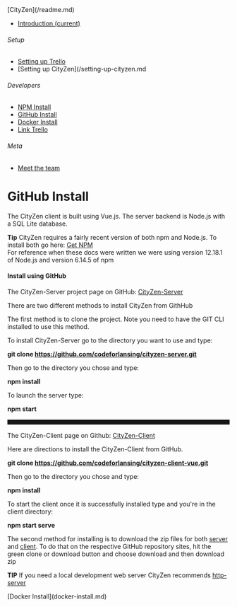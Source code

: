 <nav class="navbar navbar-dark fixed-top bg-dark flex-md-nowrap p-0 shadow">[CityZen](/readme.md)</nav>

<div class="container-fluid">

<div class="row">

<nav class="col-md-2 d-none d-md-block bg-light sidebar">

<div class="sidebar-sticky">

*   [<span data-feather="home"></span>Introduction <span class="sr-only">(current)</span>](/readme.md)

###### <span>Setup</span>[<span data-feather="plus-circle"></span>](#)

*   [<span data-feather="setup-trello"></span>Setting up Trello](/setting-up-trello.md)
*   [<span data-feather="setup-citiyzen"></span>Setting up CityZen](/setting-up-cityzen.md

###### <span>Developers</span>[<span data-feather="plus-circle"></span>](#)

*   [<span data-feather="npm install"></span>NPM Install](/npm-install.md)
*   [<span data-feather="GitHub install"></span>GitHub Install](/gitHub-install.md)
*   [<span data-feather="Docker install"></span>Docker Install](/docker-install.md)
*   [<span data-feather="Link Trello"></span>Link Trello](/link-trello.md)

###### <span>Meta</span>[<span data-feather="plus-circle"></span>](#)

*   [<span data-feather="meet-the-team"></span>Meet the team](/meet-the-team.md)

</div>

</nav>

<main role="main" class="col-md-9 ml-sm-auto col-lg-10 px-4">

<div class="d-flex justify-content-between flex-wrap flex-md-nowrap align-items-center pt-3 pb-2 mb-3 border-bottom">

# GitHub Install

</div>

<div class="col-md-9 text-justify align-top">The CityZen client is built using Vue.js. The server backend is Node.js with a SQL Lite database.

**Tip** CityZen requires a fairly recent version of both npm and Node.js. To install both go here: [Get NPM](https://www.npmjs.com/get-npm)  
For reference when these docs were written we were using version 12.18.1 of Node.js and version 6.14.5 of npm

#### Install using GitHub

The CityZen-Server project page on GitHub: [CityZen-Server](https://github.com/codeforlansing/cityzen-server)

There are two different methods to install CityZen from GithHub

The first method is to clone the project. Note you need to have the GIT CLI installed to use this method.

To install CityZen-Server go to the directory you want to use and type:

**git clone https://github.com/codeforlansing/cityzen-server.git**

Then go to the directory you chose and type:

**npm install**

To launch the server type:

**npm start**

<style>hr { margin-top: 1rem; margin-bottom: 1rem; border: 20; border-top: 10px solid rgba(0, 0, 0, 0.1); }</style>

* * *

The CityZen-Client page on Github: <a href="">CityZen-Client</a>

Here are directions to install the CityZen-Client from GitHub.

**git clone https://github.com/codeforlansing/cityzen-client-vue.git**

Then go to the directory you chose and type:

**npm install**

To start the client once it is successfully installed type and you're in the client directory:

**npm start serve**

The second method for installing is to download the zip files for both [server](https://github.com/codeforlansing/cityzen-server) and [client](https://github.com/codeforlansing/cityzen-client-vue). To do that on the respective GitHub repository sites, hit the green clone or download button and choose download and then download zip

**TIP** If you need a local development web server CityZen recommends [http-server](https://www.npmjs.com/package/http-server)

<div class="col-md-5 text-justify float-right">[Docker Install](docker-install.md)</div>

</div>

</main>

</div>

</div>